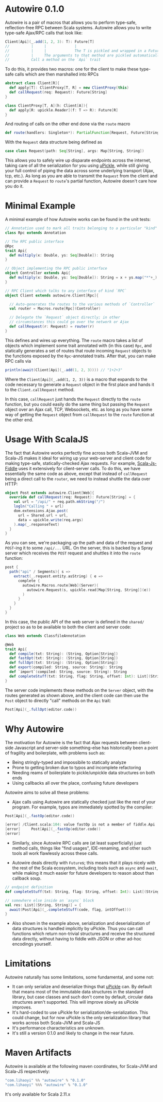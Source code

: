 Autowire 0.1.0
==============

Autowire is a pair of macros that allows you to perform type-safe, reflection-free RPC between Scala systems. Autowire allows you to write type-safe Ajax/RPC calls that look like:


```scala    
Client[Api](_.add(1, 2, 3): T): Future[T]
//          |     |             |
//          |     |             The T is pickled and wrapped in a Future[T]
//          |     The arguments to that method are pickled automatically
//          Call a method on the `Api` trait
```

To do this, it provides two macros: one for the client to make these type-safe calls which are then marshalled into RPCs

```scala
abstract class Client[R]{
  def apply[T]: ClientProxy[T, R] = new ClientProxy(this)
  def callRequest(req: Request): Future[String]
}

class ClientProxy[T, A](h: Client[A]){
  def apply[R: upickle.Reader](f: T => R): Future[R]
}
```

And routing of calls on the other end done via the `route` macro

```scala
def route(handlers: Singleton*): PartialFunction[Request, Future[String]]
```

With the `Request` data structure being defined as 

```scala
case class Request(path: Seq[String], args: Map[String, String])
```

This allows you to safely wire up disparate endpoints across the internet, taking care of all the serialization for you using [uPickle](https://github.com/lihaoyi/upickle), while still giving your full control of piping the data across some underlying transport (Ajax, tcp, etc.). As long as you are able to transmit the `Request` from the client and can provide a `Request` to `route`'s partial function, Autowire doesn't care how you do it.

Minimal Example
===============

A minimal example of how Autowire works can be found in the unit tests:

```scala
// Annotation used to mark all traits belonging to a particular "kind" of RPC
class Rpc extends Annotation

// The RPC public interface
@Rpc
trait Api{
  def multiply(x: Double, ys: Seq[Double]): String
}

// Object implementing the RPC public interface
object Controller extends Api{
  def multiply(x: Double, ys: Seq[Double]): String = x + ys.map("*"+_).mkString
}

// RPC Client which talks to any interface of kind `RPC` 
object Client extends autowire.Client[Rpc]{

  // Auto-generates the routes to the various methods of `Controller`
  val router = Macros.route[Rpc](Controller)

  // Delegate the `Request` object directly; in other 
  // circumstances this could go over the network or Ajax  
  def callRequest(r: Request) = router(r)
}
```

This defines and wires up everything. The `route` macro takes a list of objects which implement some trait annotated with (in this case) `Rpc`, and statically generates a set of routes that route incoming `Request` objects to the functions exposed by the `Rpc`-annotated traits. After that, you can make RPC calls via

```scala
println(await(Client[Api](_.add(1, 2, 3)))) // "1+2+3"
```

Where the `Client[Api](_.add(1, 2, 3))` is a macro that expands to the code necessary to generate a `Request` object in the first place and hands it to the `Client.callRequest` method.

In this case, `callRequest` just hands the `Request` directly to the `route` function, but you could easily do the same thing but passing the `Request` object over an Ajax call, TCP, Websockets, etc. as long as you have some way of getting the `Request` object from `callRequest` to the `route` function at the other end.

Usage With ScalaJS
==================

The fact that Autowire works perfectly fine across both Scala-JVM and Scala-JS makes it ideal for wiring up your web-server and client code for making type-safe, statically-checked Ajax requests. For example, [Scala-Js-Fiddle](http://www.scala-js-fiddle.com) uses it extensively for client-server calls. To do this, we have essentially the same code as above, except that instead of `callRequest` being a direct call to the `router`, we need to instead shuttle the data over HTTP:
 
```scala
object Post extends autowire.Client[Web]{
  override def callRequest(req: Request): Future[String] = {
    val url = "/api/" + req.path.mkString("/")
    logln("Calling " + url)
    dom.extensions.Ajax.post(
      url = Shared.url + url,
      data = upickle.write(req.args)
    ).map(_.responseText)
  }
}
```

As you can see, we're packaging up the path and data of the request and `POST`-ing it to some `/api/...` URL. On the server, this is backed by a Spray server which receives the `POST` request and shuttles it into the `route` function:

```scala
post {
  path("api" / Segments){ s =>
    extract(_.request.entity.asString) { e =>
      complete {
        autowire.Macros.route[Web](Server)(
          autowire.Request(s, upickle.read[Map[String, String]](e))
        )
      }
    }
  }
}
```

In this case, the public API of the web server is defined in the `shared/` project so as to be available to both the client and server code:
 
```scala
class Web extends ClassfileAnnotation

@Web
trait Api{
  def compile(txt: String): (String, Option[String])
  def fastOpt(txt: String): (String, Option[String])
  def fullOpt(txt: String): (String, Option[String])
  def export(compiled: String, source: String): String
  def `import`(compiled: String, source: String): String
  def completeStuff(txt: String, flag: String, offset: Int): List[(String, String)]
}
```

The server code implements these methods on the `Server` object, with the routes generated as shown above, and the client code can then use the `Post` object to directly "call" methods on the `Api` trait:
  
```scala
Post[Api](_.fullOpt(editor.code))  
```

Why Autowire
============

The motivation for Autowire is the fact that Ajax requests between client-side Javascript and server-side something-else has historically been a point of fragility and boilerplate, with problems such as:

- Being stringly-typed and impossibile to statically analyze
- Prone to getting broken due to typos and incomplete refactoring
- Needing reams of boilerplate to pickle/unpickle data structures on both ends
- Using callbacks all over the place, confusing future developers

Autowire aims to solve all these problems:

- Ajax calls using Autowire are statically checked just like the rest of your program. For example, typos are immediately spotted by the compiler:

```scala
Post[Api](_.fastOp(editor.code))

[error] /Client.scala:104: value fastOp is not a member of fiddle.Api
[error]     Post[Api](_.fastOp(editor.code))
[error]                 ^
```

- Similarly, since Autowire RPC calls are (at least superficially) just method calls, things like "find usages", IDE-renaming, and other such tools all work flawlessly across these calls.

- Autowire deals directly with `Future`s; this means that it plays nicely with the rest of the Scala ecosystem, including tools such as `async` and `await`, while making it much easier for future developers to reason about than callback soup.  

```scala
// endpoint definition
def completeStuff(txt: String, flag: String, offset: Int): List[(String, String)]

// somewhere else inside an `async` block
val res: List[(String, String)] = {
  await(Post[Api](_.completeStuff(code, flag, intOffset)))
}
```

- Also shown in the example above, serialization and deserialization of data structures is handled implicitly by uPickle. Thus you can call functions which return non-trivial structures and receive the structured data directly, without having to fiddle with JSON or other ad-hoc encodings yourself. 

Limitations
===========

Autowire naturally has some limitations, some fundamental, and some not:

- It can only serialize and deserialize things that [uPickle](https://www.github.com/lihaoyi/upickle) can. By default that means most of the immutable data structures in the standard library, but case classes and such don't come by default, circular data structures aren't supported. This will improve slowly as uPickle improves.
- It's hard-coded to use uPickle for serialization/de-serialization. This could change, but for now uPickle is the only serialization library that works across both Scala-JVM and Scala-JS
- It's performance characteristics are unknown.
- It's still a version 0.1.0 and likely to change in the near future. 

Maven Artifacts
===============

Autowire is available at the following maven coordinates, for Scala-JVM and Scala-JS respectively:

```scala
"com.lihaoyi" %% "autowire" % "0.1.0"
"com.lihaoyi" %%% "autowire" % "0.1.0"
```

It's only available for Scala 2.11.x

